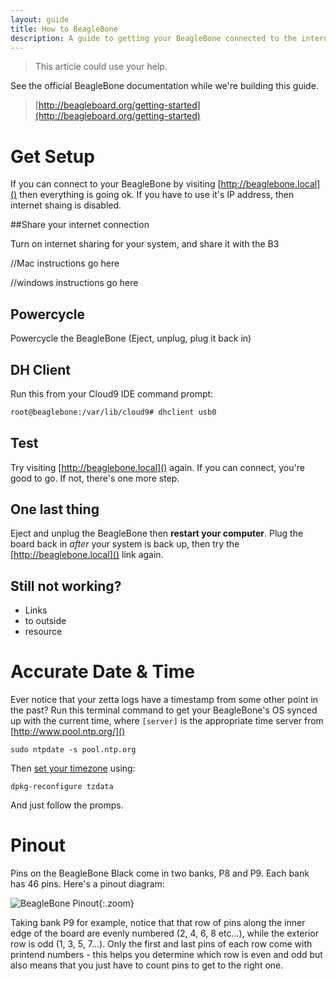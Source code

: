 ```yaml
---
layout: guide
title: How to BeagleBone
description: A guide to getting your BeagleBone connected to the internet and ready to go with Zetta. 
---
```


> This article could use your help. 

See the official BeagleBone documentation while we're building this guide. 

> [http://beagleboard.org/getting-started](http://beagleboard.org/getting-started)  

# Get Setup

If you can connect to your BeagleBone by visiting [http://beaglebone.local]() then everything is going ok. If you have to use it's IP address, then internet shaing is disabled.

##Share your internet connection

Turn on internet sharing for your system, and share it with the B3

//Mac instructions go here

//windows instructions go here

## Powercycle

Powercycle the BeagleBone (Eject, unplug, plug it back in)

## DH Client

Run this from your Cloud9 IDE command prompt: 

```bash
root@beaglebone:/var/lib/cloud9# dhclient usb0
```
## Test

Try visiting [http://beaglebone.local]() again. If you can connect, you're good to go. If not, there's one more step.

## One last thing

Eject and unplug the BeagleBone then **restart your computer**. Plug the board back in *after* your system is back up, then try the [http://beaglebone.local]() link again. 

## Still not working? 

  * Links
  * to outside
  * resource


# Accurate Date & Time

Ever notice that your zetta logs have a timestamp from some other point in the past? Run this terminal command to get your BeagleBone's OS synced up with the current time, where `[server]` is the appropriate time server from [http://www.pool.ntp.org/]()

```
sudo ntpdate -s pool.ntp.org
```

Then [set your timezone](http://www.cyberciti.biz/faq/howto-linux-unix-change-setup-timezone-tz-variable/) using: 

```
dpkg-reconfigure tzdata
```

And just follow the promps. 

# Pinout

Pins on the BeagleBone Black come in two banks, P8 and P9. Each bank has 46 pins. Here's a pinout diagram: 

![BeagleBone Pinout](http://insigntech.files.wordpress.com/2013/09/bbb_pinouts.jpg){:.zoom}

Taking bank P9 for example, notice that that row of pins along the inner edge of the board are evenly numbered (2, 4, 6, 8 etc...), while the exterior row is odd (1, 3, 5, 7...). Only the first and last pins of each row come with printend numbers - this helps you determine which row is even and odd but also means that you just have to count pins to get to the right one. 